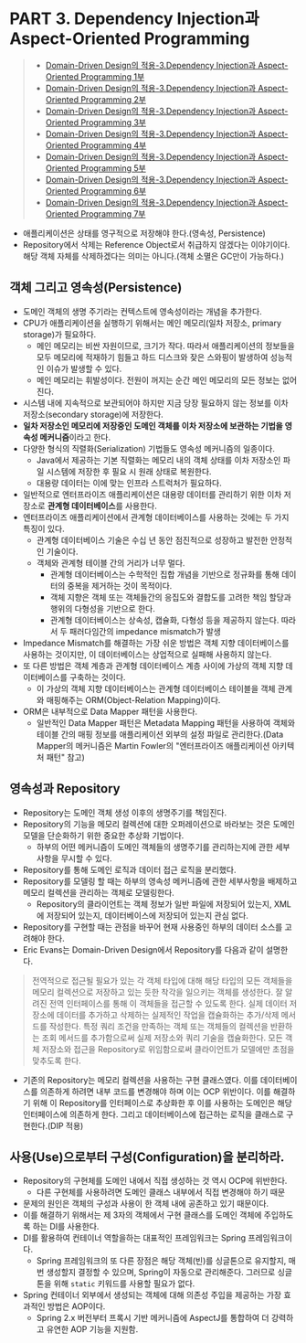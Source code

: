 # PART 3. Dependency Injection과 Aspect-Oriented Programming

> - [Domain-Driven Design의 적용-3.Dependency Injection과 Aspect-Oriented Programming 1부](http://aeternum.egloos.com/1218235)
> - [Domain-Driven Design의 적용-3.Dependency Injection과 Aspect-Oriented Programming 2부](http://aeternum.egloos.com/1228366)
> - [Domain-Driven Design의 적용-3.Dependency Injection과 Aspect-Oriented Programming 3부](http://aeternum.egloos.com/1239549)
> - [Domain-Driven Design의 적용-3.Dependency Injection과 Aspect-Oriented Programming 4부](http://aeternum.egloos.com/1249542)
> - [Domain-Driven Design의 적용-3.Dependency Injection과 Aspect-Oriented Programming 5부](http://aeternum.egloos.com/1265684)
> - [Domain-Driven Design의 적용-3.Dependency Injection과 Aspect-Oriented Programming 6부](http://aeternum.egloos.com/1284544)
> - [Domain-Driven Design의 적용-3.Dependency Injection과 Aspect-Oriented Programming 7부](http://aeternum.egloos.com/1316318)

- 애플리케이션은 상태를 영구적으로 저장해야 한다.(영속성, Persistence)
- Repository에서 삭제는 Reference Object로서 취급하지 않겠다는 이야기이다. 해당 객체 자체를 삭제하겠다는 의미는 아니다.(객체 소멸은 GC만이 가능하다.)

## 객체 그리고 영속성(Persistence)
- 도메인 객체의 생명 주기라는 컨텍스트에 영속성이라는 개념을 추가한다.
- CPU가 애플리케이션을 실행하기 위해서는 메인 메모리(일차 저장소, primary storage)가 필요하다.
    - 메인 메모리는 비싼 자원이므로, 크기가 작다. 따라서 애플리케이션의 정보들을 모두 메모리에 적재하기 힘들고 하드 디스크와 잦은 스와핑이 발생하여 성능적인 이슈가 발생할 수 있다.
    - 메인 메모리는 휘발성이다. 전원이 꺼지는 순간 메인 메모리의 모든 정보는 없어진다.
- 시스템 내에 지속적으로 보관되어야 하지만 지금 당장 필요하지 않는 정보를 이차 저장소(secondary storage)에 저장한다.
- **일차 저장소인 메모리에 저장중인 도메인 객체를 이차 저장소에 보관하는 기법을 영속성 메커니즘**이라고 한다.
- 다양한 형식의 직렬화(Serialization) 기법들도 영속성 메커니즘의 일종이다.
    - Java에서 제공하는 기본 직렬화는 메모리 내의 객체 상태를 이차 저장소인 파일 시스템에 저장한 후 필요 시 원래 상태로 복원한다.
    - 대용량 데이터는 이에 맞는 인프라 스트럭처가 필요하다.
- 일반적으로 엔터프라이즈 애플리케이션은 대용량 데이터를 관리하기 위한 이차 저장소로 **관계형 데이터베이스**를 사용한다.
- 엔터프라이즈 애플리케이션에서 관계형 데이터베이스를 사용하는 것에는 두 가지 특징이 있다.
    - 관계형 데이터베이스 기술은 수십 년 동안 점진적으로 성장하고 발전한 안정적인 기술이다.
    - 객체와 관계형 테이블 간의 거리가 너무 멀다.
        - 관계형 데이터베이스는 수학적인 집합 개념을 기반으로 정규화를 통해 데이터의 중복을 제거하는 것이 목적이다.
        - 객체 지향은 객체 또는 객체들간의 응집도와 결합도를 고려한 책임 할당과 행위의 다형성을 기반으로 한다.
        - 관계형 데이터베이스는 상속성, 캡슐화, 다형성 등을 제공하지 않는다. 따라서 두 패러다임간의 impedance mismatch가 발생
- Impedance Mismatch를 해결하는 가장 쉬운 방법은 객체 지향 데이터베이스를 사용하는 것이지만, 이 데이터베이스는 상업적으로 실패해 사용하지 않는다.
- 또 다른 방법은 객체 계층과 관계형 데이터베이스 계층 사이에 가상의 객체 지향 데이터베이스를 구축하는 것이다.
    - 이 가상의 객체 지향 데이터베이스는 관계형 데이터베이스 테이블을 객체 관계와 매핑해주는 ORM(Object-Relation Mapping)이다.
- ORM은 내부적으로 Data Mapper 패턴을 사용한다.
    - 일반적인 Data Mapper 패턴은 Metadata Mapping 패턴을 사용하여 객체와 테이블 간의 매핑 정보를 애플리케이션 외부의 설정 파일로 관리한다.(Data Mapper의 메커니즘은 Martin Fowler의 "엔터프라이즈 애플리케이션 아키텍처 패턴" 참고)

## 영속성과 Repository
- Repository는 도메인 객체 생성 이후의 생명주기를 책임진다.
- Repository의 기능을 메모리 컬렉션에 대한 오퍼레이션으로 바라보는 것은 도메인 모델을 단순화하기 위한 중요한 추상화 기법이다.
    - 하부의 어떤 메커니즘이 도메인 객체들의 생명주기를 관리하는지에 관한 세부사항을 무시할 수 있다.
- Repository를 통해 도메인 로직과 데이터 접근 로직을 분리했다.
- Repository를 모델링 할 때는 하부의 영속성 메커니즘에 관한 세부사항을 배제하고 메모리 컬렉션을 관리하는 객체로 모델링한다.
    - Repository의 클라이언트는 객체 정보가 일반 파일에 저장되어 있는지, XML에 저장되어 있는지, 데이터베이스에 저장되어 있는지 관심 없다.
- Repository를 구현할 때는 관점을 바꾸어 현재 사용중인 하부의 데이터 소스를 고려해야 한다.
- Eric Evans는 Domain-Driven Design에서 Repository를 다음과 같이 설명한다.

> 전역적으로 접근될 필요가 있는 각 객체 타입에 대해 해당 타입의 모든 객체들을 메모리 컬렉션으로 저장하고 있는 듯한 착각을 일으키는 객체를 생성한다. 잘 알려진 전역 인터페이스를 통해 이 객체들을 접근할 수 있도록 한다. 실제 데이터 저장소에 데이터를 추가하고 삭제하는 실제적인 작업을 캡슐화하는 추가/삭제 메서드를 작성한다. 특정 쿼리 조건을 만족하는 객체 또는 객체들의 컬렉션을 반환하는 조회 메서드를 추가함으로써 실제 저장소와 쿼리 기술을 캡슐화한다. 모든 객체 저장소와 접근을 Repository로 위임함으로써 클라이언트가 모델에만 초점을 맞추도록 한다.

- 기존의 Repository는 메모리 컬렉션을 사용하는 구현 클래스였다. 이를 데이터베이스를 의존하게 하려면 내부 코드를 변경해야 하며 이는 OCP 위반이다. 이를 해결하기 위해 이 Repository를 인터페이스로 추상화한 후 이를 사용하는 도메인은 해당 인터페이스에 의존하게 한다. 그리고 데이터베이스에 접근하는 로직을 클래스로 구현한다.(DIP 적용)

## 사용(Use)으로부터 구성(Configuration)을 분리하라.
- Repository의 구현체를 도메인 내에서 직접 생성하는 것 역시 OCP에 위반한다.
    - 다른 구현체를 사용하려면 도메인 클래스 내부에서 직접 변경해야 하기 때문
- 문제의 원인은 객체의 구성과 사용이 한 객체 내에 공존하고 있기 때문이다.
- 이를 해결하기 위해서는 제 3자의 객체에서 구현 클래스를 도메인 객체에 주입하도록 하는 DI를 사용한다.
- DI를 활용하여 컨테이너 역할을하는 대표적인 프레임워크는 Spring 프레임워크이다.
    - Spring 프레임워크의 또 다른 장점은 해당 객체(빈)를 싱글톤으로 유지할지, 매번 생성할지 결정할 수 있으며, Spring이 자동으로 관리해준다. 그러므로 싱글톤을 위해 `static` 키워드를 사용할 필요가 없다.
- Spring 컨테이너 외부에서 생성되는 객체에 대해 의존성 주입을 제공하는 가장 효과적인 방법은 AOP이다.
    - Spring 2.x 버전부터 프록시 기반 메커니즘에 AspectJ를 통합하여 더 강력하고 유연한 AOP 기능을 지원함.